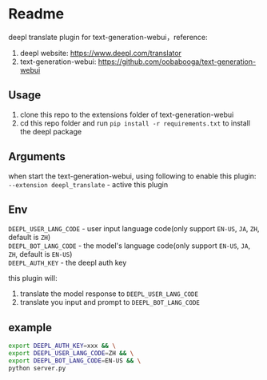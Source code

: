# Readme
deepl translate plugin for text-generation-webui，reference:  
1. deepl website: https://www.deepl.com/translator  
1. text-generation-webui: https://github.com/oobabooga/text-generation-webui  

## Usage
1. clone this repo to the extensions folder of text-generation-webui  
1. cd this repo folder and run `pip install -r requirements.txt` to install the deepl package  

## Arguments
when start the text-generation-webui, using following to enable this plugin:  
`--extension deepl_translate` - active this plugin  

## Env
`DEEPL_USER_LANG_CODE` - user input language code(only support `EN-US`, `JA`, `ZH`, default is `ZH`)  
`DEEPL_BOT_LANG_CODE` - the model's language code(only support `EN-US`, `JA`, `ZH`, default is `EN-US`)  
`DEEPL_AUTH_KEY` - the deepl auth key  

this plugin will:  
1. translate the model response to `DEEPL_USER_LANG_CODE`  
1. translate you input and prompt to `DEEPL_BOT_LANG_CODE`  

## example
```bash
export DEEPL_AUTH_KEY=xxx && \
export DEEPL_USER_LANG_CODE=ZH && \
export DEEPL_BOT_LANG_CODE=EN-US && \
python server.py
```
